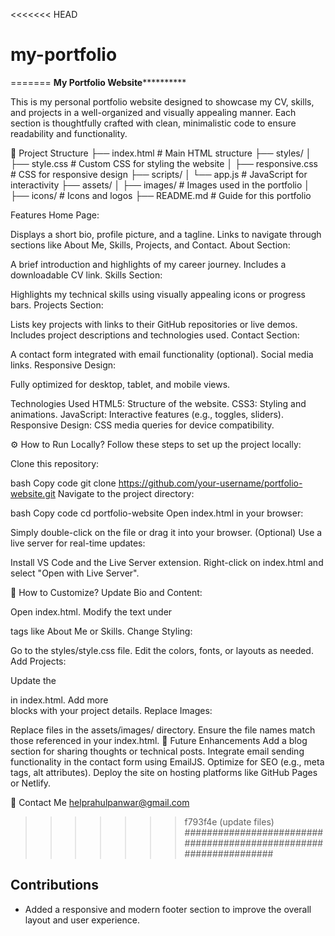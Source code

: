 <<<<<<< HEAD
# my-portfolio
=======
                  **************************My Portfolio Website************************************
            


This is my personal portfolio website designed to showcase my CV, skills, and projects in a well-organized and visually appealing manner. Each section is thoughtfully crafted with clean, minimalistic code to ensure readability and functionality.

📂 Project Structure
├── index.html         # Main HTML structure
├── styles/
│   ├── style.css      # Custom CSS for styling the website
│   ├── responsive.css # CSS for responsive design
├── scripts/
│   └── app.js         # JavaScript for interactivity
├── assets/
│   ├── images/        # Images used in the portfolio
│   ├── icons/         # Icons and logos
├── README.md          # Guide for this portfolio



Features
Home Page:

Displays a short bio, profile picture, and a tagline.
Links to navigate through sections like About Me, Skills, Projects, and Contact.
About Section:

A brief introduction and highlights of my career journey.
Includes a downloadable CV link.
Skills Section:

Highlights my technical skills using visually appealing icons or progress bars.
Projects Section:

Lists key projects with links to their GitHub repositories or live demos.
Includes project descriptions and technologies used.
Contact Section:

A contact form integrated with email functionality (optional).
Social media links.
Responsive Design:

Fully optimized for desktop, tablet, and mobile views.




Technologies Used
HTML5: Structure of the website.
CSS3: Styling and animations.
JavaScript: Interactive features (e.g., toggles, sliders).
Responsive Design: CSS media queries for device compatibility.





⚙️ How to Run Locally?
Follow these steps to set up the project locally:

Clone this repository:

bash
Copy code
git clone https://github.com/your-username/portfolio-website.git
Navigate to the project directory:

bash
Copy code
cd portfolio-website
Open index.html in your browser:

Simply double-click on the file or drag it into your browser.
(Optional) Use a live server for real-time updates:

Install VS Code and the Live Server extension.
Right-click on index.html and select "Open with Live Server".




📄 How to Customize?
Update Bio and Content:

Open index.html.
Modify the text under <section> tags like About Me or Skills.
Change Styling:

Go to the styles/style.css file.
Edit the colors, fonts, or layouts as needed.
Add Projects:

Update the <section id="projects"> in index.html.
Add more <div> blocks with your project details.
Replace Images:

Replace files in the assets/images/ directory.
Ensure the file names match those referenced in your index.html.
🌟 Future Enhancements
Add a blog section for sharing thoughts or technical posts.
Integrate email sending functionality in the contact form using EmailJS.
Optimize for SEO (e.g., meta tags, alt attributes).
Deploy the site on hosting platforms like GitHub Pages or Netlify.



📧 Contact Me
helprahulpanwar@gmail.com
>>>>>>> f793f4e (update files)
##################################################################
## Contributions
- Added a responsive and modern footer section to improve the overall layout and user experience.
